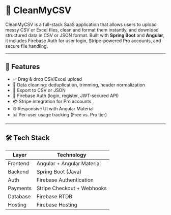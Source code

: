 # 🧹 CleanMyCSV

CleanMyCSV is a full-stack SaaS application that allows users to upload messy CSV or Excel files, clean and format them instantly, and download structured data in CSV or JSON format. Built with **Spring Boot** and **Angular**, it includes Firebase Auth for user login, Stripe-powered Pro accounts, and secure file handling.

---

## 🚀 Features

- ✅ Drag & drop CSV/Excel upload
- 🧼 Data cleaning: deduplication, trimming, header normalization
- 🔄 Export to CSV or JSON
- 🔐 Firebase Auth (login, register, JWT-secured API)
- 💳 Stripe integration for Pro accounts
- 🌐 Responsive UI with Angular Material
- 📊 Per-user usage tracking (Free vs. Pro tier)

---

## 🛠 Tech Stack

| Layer         | Technology              |
|--------------|--------------------------|
| Frontend      | Angular + Angular Material |
| Backend       | Spring Boot (Java)      |
| Auth          | Firebase Authentication |
| Payments      | Stripe Checkout + Webhooks |
| Database      | Firebase RTDB |
| Hosting       | Firebase Hosting |
